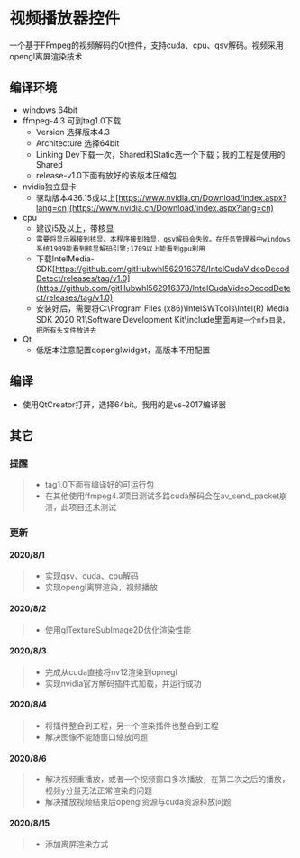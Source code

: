 <!--
 * @Author: your name
 * @Date: 2020-08-01 20:04:24
 * @LastEditTime: 2020-08-03 23:22:27
 * @LastEditors: Please set LastEditors
 * @Description: In User Settings Edit
 * @FilePath: \qt_project\VideoWidget\README.md
-->
# 视频播放器控件

一个基于FFmpeg的视频解码的Qt控件，支持cuda、cpu、qsv解码。视频采用opengl离屏渲染技术

## 编译环境

* windows 64bit
* ffmpeg-4.3 可到tag1.0下载
  * Version 选择版本4.3
  * Architecture 选择64bit
  * Linking Dev下载一次，Shared和Static选一个下载；我的工程是使用的Shared
  * release-v1.0下面有放好的该版本压缩包
* nvidia独立显卡
  * 驱动版本436.15或以上[https://www.nvidia.cn/Download/index.aspx?lang=cn](https://www.nvidia.cn/Download/index.aspx?lang=cn)
* cpu
  * 建议i5及以上，带核显
  * `需要将显示器接到核显。本程序接到独显，qsv解码会失败。在任务管理器中windows系统1909能看到核显解码引擎;1709以上能看到gpu利用`
  * 下载IntelMedia-SDK[https://github.com/gitHubwhl562916378/IntelCudaVideoDecodDetect/releases/tag/v1.0](https://github.com/gitHubwhl562916378/IntelCudaVideoDecodDetect/releases/tag/v1.0)
  * 安装好后，需要将C:\Program Files (x86)\IntelSWTools\Intel(R) Media SDK 2020 R1\Software Development Kit\include里面`再建一个mfx目录，把所有头文件放进去`
* Qt
  * 低版本注意配置qopenglwidget，高版本不用配置

## 编译

* 使用QtCreator打开，选择64bit。我用的是vs-2017编译器

## 其它

### 提醒

>* tag1.0下面有编译好的可运行包
>* 在其他使用ffmpeg4.3项目测试多路cuda解码会在av_send_packet崩溃，此项目还未测试

### 更新

#### 2020/8/1

>* 实现qsv、cuda、cpu解码
>* 实现opengl离屏渲染，视频播放

#### 2020/8/2

>* 使用glTextureSubImage2D优化渲染性能

#### 2020/8/3

>* 完成从cuda直接将nv12渲染到opnegl
>* 实现nvidia官方解码插件式加载，并运行成功

#### 2020/8/4

>* 将插件整合到工程，另一个渲染插件也整合到工程
>* 解决图像不能随窗口缩放问题

#### 2020/8/6

>* 解决视频重播放，或者一个视频窗口多次播放，在第二次之后的播放，视频y分量无法正常渲染的问题
>* 解决播放视频结束后opengl资源与cuda资源释放问题

#### 2020/8/15

>* 添加离屏渲染方式